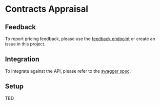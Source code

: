 # Contracts Appraisal

## Feedback

To report pricing feedback, please use the [feedback endpoint](https://app.swaggerhub.com/apis-docs/rihanshazih/contracts-appraisal) or create an issue in this project.

## Integration

To integrate against the API, please refer to the [swagger spec](https://app.swaggerhub.com/apis-docs/rihanshazih/contracts-appraisal).

## Setup

TBD
